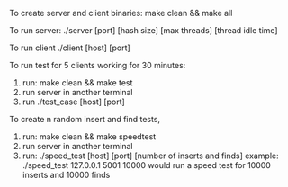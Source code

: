 To create server and client binaries:
  make clean && make all

To run server:
  ./server [port] [hash size] [max threads] [thread idle time]

To run client
  ./client [host] [port]

To run test for 5 clients working for 30 minutes:
1.  run: make clean && make test
2.  run server in another terminal
3.  run ./test_case [host] [port]

To create n random insert and find tests, 
1.  run: make clean && make speedtest
2.  run server in another terminal
3.  run: ./speed_test [host] [port] [number of inserts and finds] 
    example: ./speed_test 127.0.0.1 5001 10000
    would run a speed test for 10000 inserts and 10000 finds
